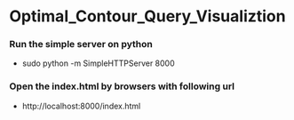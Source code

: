 # Optimal_Contour_Query_Visualiztion

### Run the simple server on python
- sudo python -m SimpleHTTPServer 8000

### Open the index.html by browsers with following url
- http://localhost:8000/index.html